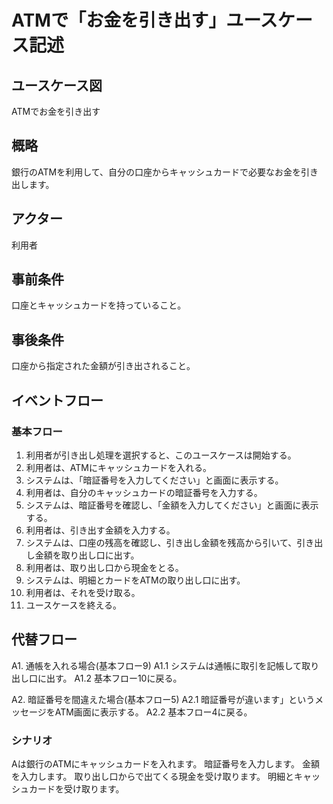 # ATMで「お金を引き出す」ユースケース記述
## ユースケース図
ATMでお金を引き出す
## 概略
銀行のATMを利用して、自分の口座からキャッシュカードで必要なお金を引き出します。
## アクター
利用者
## 事前条件
口座とキャッシュカードを持っていること。
## 事後条件
口座から指定された金額が引き出されること。
## イベントフロー
### 基本フロー
1. 利用者が引き出し処理を選択すると、このユースケースは開始する。
2. 利用者は、ATMにキャッシュカードを入れる。
3. システムは、「暗証番号を入力してください」と画面に表示する。
4. 利用者は、自分のキャッシュカードの暗証番号を入力する。
5. システムは、暗証番号を確認し、「金額を入力してください」と画面に表示する。
6. 利用者は、引き出す金額を入力する。
7. システムは、口座の残高を確認し、引き出し金額を残高から引いて、引き出し金額を取り出し口に出す。
8. 利用者は、取り出し口から現金をとる。
9. システムは、明細とカードをATMの取り出し口に出す。
10. 利用者は、それを受け取る。
11. ユースケースを終える。
## 代替フロー
A1. 通帳を入れる場合(基本フロー9)
A1.1 システムは通帳に取引を記帳して取り出し口に出す。
A1.2 基本フロー10に戻る。

A2. 暗証番号を間違えた場合(基本フロー5)
A2.1 暗証番号が違います」というメッセージをATM画面に表示する。
A2.2 基本フロー4に戻る。
### シナリオ
Aは銀行のATMにキャッシュカードを入れます。
暗証番号を入力します。
金額を入力します。
取り出し口からで出てくる現金を受け取ります。
明細とキャッシュカードを受け取ります。
